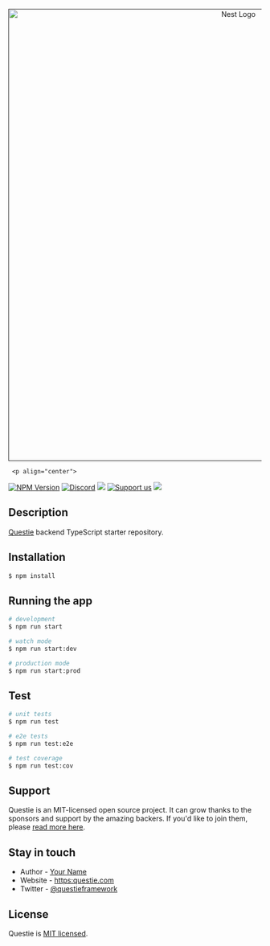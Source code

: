  <p align="center">
   <a href="" target="blank"><img src="https://res.cloudinary.com/dzupkbfvj/image/upload/v1715043711/image_z7sesj.png" width="900" alt="Nest Logo" /></a>
 </p>

[circleci-image]: https:img.shields.io/circleci/build/github/nestjs/nest/master?token=abc123def456
[circleci-url]: https:circleci.com/gh/nestjs/nest

     <p align="center">
 <a href="https://www.npmjs.com/~nestjscore" target="_blank"><img src="https://img.shields.io/npm/v/@nestjs/core/svg" alt="NPM Version" /></a>
 <a href="https://discord.gg/G7Qnnhy" target="_blank"><img src="https://img.shields.io/badge/discord-online-brightgreen.svg" alt="Discord"/></a>
   <a href="https://paypal.me/kamilmysliwiec" target="_blank"><img src="https://img.shields.io/badge/Donate-PayPal-ff3f59.svg"/></a>
     <a href="https://opencollective.com/nest#sponsor"  target="_blank"><img src="https://img.shields.io/badge/Support%20us-Open%20Collective-41B883.svg" alt="Support us"></a>
   <a href="https://twitter.com/nestframework" target="_blank"><img src="https://img.shields.io/twitter/follow/nestframework.svg?style=social&label=Follow"></a>
</p>
   <!--[![Backers on Open Collective](https:opencollective.com/nest/backers/svg)](https:opencollective.com/nest#backer)
   [![Sponsors on Open Collective](https:opencollective.com/nest/sponsors/svg)](https:opencollective.com/nest#sponsor)-->

## Description

[Questie](https:github.com/yourusername/questie) backend TypeScript starter repository.

## Installation

```bash
$ npm install
```

## Running the app

```bash
# development
$ npm run start

# watch mode
$ npm run start:dev

# production mode
$ npm run start:prod
```

## Test

```bash
# unit tests
$ npm run test

# e2e tests
$ npm run test:e2e

# test coverage
$ npm run test:cov
```

## Support

Questie is an MIT-licensed open source project. It can grow thanks to the sponsors and support by the amazing backers. If you'd like to join them, please [read more here](https:docs.questie.com/support).

## Stay in touch

- Author - [Your Name](https:yourwebsite.com)
- Website - [https:questie.com](https:questie.com/)
- Twitter - [@questieframework](https:twitter.com/questieframework)

## License

Questie is [MIT licensed](LICENSE).

